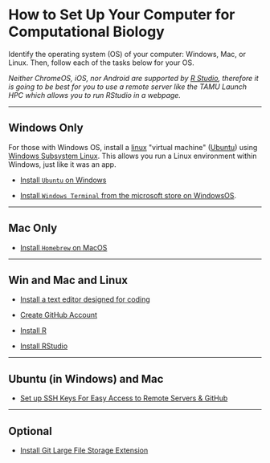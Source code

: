 # How to Set Up Your Computer for Computational Biology

Identify the operating system (OS) of your computer: Windows, Mac, or Linux. Then, follow each of the tasks below for your OS.  

_Neither ChromeOS, iOS, nor Android are  supported by [R Studio](https://en.wikipedia.org/wiki/RStudio), therefore it is going to be best for you to use a remote server like the TAMU Launch HPC which allows you to run RStudio in a webpage._ 

---

## Windows Only

For those with Windows OS, install a [linux](https://en.wikipedia.org/wiki/Linux) "virtual machine" ([Ubuntu](https://ubuntu.com/desktop/wsl)) using [Windows Subsystem Linux](https://en.wikipedia.org/wiki/Windows_Subsystem_for_Linux).  This allows you run a Linux environment within Windows, just like it was an app.

* [Install `Ubuntu` on Windows](install_wsl_ubuntu.md)

* [Install `Windows Terminal` from the microsoft store on WindowsOS](https://learn.microsoft.com/en-us/windows/terminal/install).

---

## Mac Only

* [Install `Homebrew` on MacOS](https://brew.sh/)

---

## Win and Mac and Linux

* [Install a text editor designed for coding](install_text_editor.md) 

* [Create GitHub Account](howto_github_acct.md)

* [Install R](install_r.md)

* [Install RStudio](install_rstudio.md)

---

## Ubuntu (in Windows) and Mac

* [Set up SSH Keys For Easy Access to Remote Servers & GitHub](howto_sshkeys.md)


---

## Optional

* [Install Git Large File Storage Extension](install_git_lfs.md)

